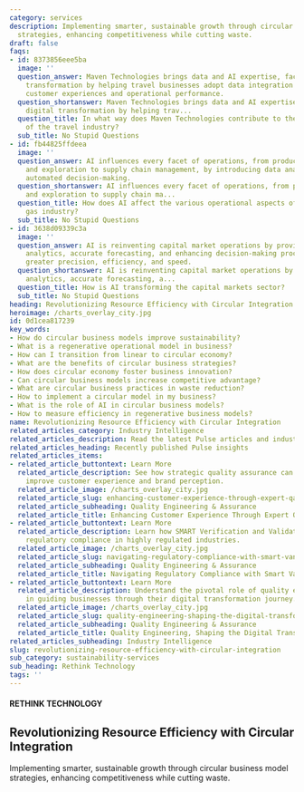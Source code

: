 ```yaml
---
category: services
description: Implementing smarter, sustainable growth through circular business model
  strategies, enhancing competitiveness while cutting waste.
draft: false
faqs:
- id: 8373856eee5ba
  image: ''
  question_answer: Maven Technologies brings data and AI expertise, facilitating digital
    transformation by helping travel businesses adopt data integration to improve
    customer experiences and operational performance.
  question_shortanswer: Maven Technologies brings data and AI expertise, facilitating
    digital transformation by helping trav...
  question_title: In what way does Maven Technologies contribute to the digital transformation
    of the travel industry?
  sub_title: No Stupid Questions
- id: fb44825ffdeea
  image: ''
  question_answer: AI influences every facet of operations, from production planning
    and exploration to supply chain management, by introducing data analytics and
    automated decision-making.
  question_shortanswer: AI influences every facet of operations, from production planning
    and exploration to supply chain ma...
  question_title: How does AI affect the various operational aspects of the oil and
    gas industry?
  sub_title: No Stupid Questions
- id: 3638d09339c3a
  image: ''
  question_answer: AI is reinventing capital market operations by providing advanced
    analytics, accurate forecasting, and enhancing decision-making processes with
    greater precision, efficiency, and speed.
  question_shortanswer: AI is reinventing capital market operations by providing advanced
    analytics, accurate forecasting, a...
  question_title: How is AI transforming the capital markets sector?
  sub_title: No Stupid Questions
heading: Revolutionizing Resource Efficiency with Circular Integration
heroimage: /charts_overlay_city.jpg
id: 0d1cea817239
key_words:
- How do circular business models improve sustainability?
- What is a regenerative operational model in business?
- How can I transition from linear to circular economy?
- What are the benefits of circular business strategies?
- How does circular economy foster business innovation?
- Can circular business models increase competitive advantage?
- What are circular business practices in waste reduction?
- How to implement a circular model in my business?
- What is the role of AI in circular business models?
- How to measure efficiency in regenerative business models?
name: Revolutionizing Resource Efficiency with Circular Integration
related_articles_category: Industry Intelligence
related_articles_description: Read the latest Pulse articles and industry insights.
related_articles_heading: Recently published Pulse insights
related_articles_items:
- related_article_buttontext: Learn More
  related_article_description: See how strategic quality assurance can significantly
    improve customer experience and brand perception.
  related_article_image: /charts_overlay_city.jpg
  related_article_slug: enhancing-customer-experience-through-expert-qa
  related_article_subheading: Quality Engineering & Assurance
  related_article_title: Enhancing Customer Experience Through Expert QA
- related_article_buttontext: Learn More
  related_article_description: Learn how SMART Verification and Validation streamline
    regulatory compliance in highly regulated industries.
  related_article_image: /charts_overlay_city.jpg
  related_article_slug: navigating-regulatory-compliance-with-smart-vandv
  related_article_subheading: Quality Engineering & Assurance
  related_article_title: Navigating Regulatory Compliance with Smart VandV
- related_article_buttontext: Learn More
  related_article_description: Understand the pivotal role of quality engineering
    in guiding businesses through their digital transformation journey.
  related_article_image: /charts_overlay_city.jpg
  related_article_slug: quality-engineering-shaping-the-digital-transformation
  related_article_subheading: Quality Engineering & Assurance
  related_article_title: Quality Engineering, Shaping the Digital Transformation
related_articles_subheading: Industry Intelligence
slug: revolutionizing-resource-efficiency-with-circular-integration
sub_category: sustainability-services
sub_heading: Rethink Technology
tags: ''
---
```


#### RETHINK TECHNOLOGY
## Revolutionizing Resource Efficiency with Circular Integration
Implementing smarter, sustainable growth through circular business model strategies, enhancing competitiveness while cutting waste.